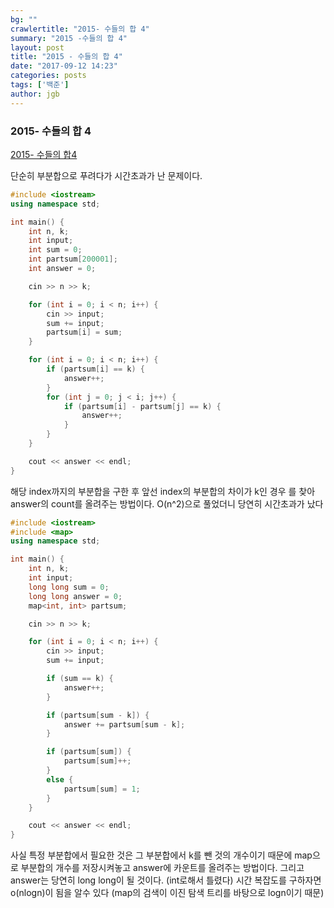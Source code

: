 ```yaml
---
bg: ""
crawlertitle: "2015- 수들의 합 4"
summary: "2015 -수들의 합 4"
layout: post
title: "2015 - 수들의 합 4"
date: "2017-09-12 14:23"
categories: posts
tags: ['백준']
author: jgb
---
```



### 2015- 수들의 합 4

<a href ="https://www.acmicpc.net/problem/2015">2015- 수들의 합4</a>

단순히 부분합으로 푸려다가 시간초과가 난 문제이다.

```c++
#include <iostream>
using namespace std;

int main() {
	int n, k;
	int input;
	int sum = 0;
	int partsum[200001];
	int answer = 0;

	cin >> n >> k;

	for (int i = 0; i < n; i++) {
		cin >> input;
		sum += input;
		partsum[i] = sum;
	}

	for (int i = 0; i < n; i++) {
		if (partsum[i] == k) {
			answer++;
		}
		for (int j = 0; j < i; j++) {
			if (partsum[i] - partsum[j] == k) {
				answer++;
			}
		}
	}

	cout << answer << endl;
}
```
해당 index까지의 부분합을 구한 후 앞선 index의 부분합의 차이가 k인 경우
를 찾아 answer의 count를 올려주는 방법이다. O(n^2)으로 풀었더니 당연히 시간초과가 났다

```c++
#include <iostream>
#include <map>
using namespace std;

int main() {
	int n, k;
	int input;
	long long sum = 0;
	long long answer = 0;
	map<int, int> partsum;

	cin >> n >> k;

	for (int i = 0; i < n; i++) {
		cin >> input;
		sum += input;

		if (sum == k) {
			answer++;
		}

		if (partsum[sum - k]) {
			answer += partsum[sum - k];
		}

		if (partsum[sum]) {
			partsum[sum]++;
		}
		else {
			partsum[sum] = 1;
		}
	}

	cout << answer << endl;
}
```
사실 특정 부분합에서 필요한 것은 그 부분합에서 k를 뺀 것의 개수이기 때문에
map으로 부분합의 개수를 저장시켜놓고 answer에 카운트를 올려주는 방법이다.
그리고 answer는 당연히 long long이 될 것이다. (int로해서 틀렸다)
시간 복잡도를 구하자면 o(nlogn)이 됨을 알수 있다
(map의 검색이 이진 탐색 트리를 바탕으로 logn이기 때문)
